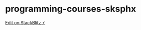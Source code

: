 # programming-courses-sksphx

[Edit on StackBlitz ⚡️](https://stackblitz.com/edit/programming-courses-sksphx)